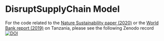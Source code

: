 # DisruptSupplyChain Model

For the code related to the [Nature Sustainability paper (2020)](https://www.nature.com/articles/s41893-020-00649-4) or the [World Bank report (2019)](https://openknowledge.worldbank.org/handle/10986/31909) on Tanzania, please see the following Zenodo record [![DOI](https://zenodo.org/badge/DOI/10.5281/zenodo.7401053.svg)](https://doi.org/10.5281/zenodo.7401053)
